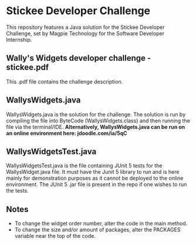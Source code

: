 # Stickee Developer Challenge
This repository features a Java solution for the Stickee Developer Challenge, set by Magpie Technology for the Software Developer Internship.

## Wally's Widgets developer challenge - stickee.pdf

This .pdf file contains the challenge description.

## WallysWidgets.java

WallysWidgets.java is the solution for the challenge. The solution is run by compiling the file into ByteCode (WallysWidgets.class) and then running the file via the terminal/IDE. **Alternatively, WallysWidgets.java can be run on an online environment here: jdoodle.com/ia/5qC**

## WallysWidgetsTest.java

WallysWidgetsTest.java is the file containing JUnit 5 tests for the WallysWidget.java file. It must have the Junit 5 library to run and is here mainly for demonstration purposes as it cannot be deployed to the online environment. The JUnit 5 .jar file is present in the repo if one wishes to run the tests.

## Notes
- To change the widget order number, alter the code in the main method.
- To change the size and/or amount of packages, alter the PACKAGES variable near the top of the code. 
